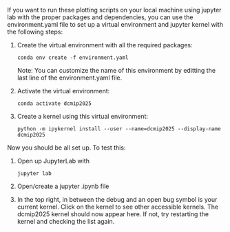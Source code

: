 If you want to run these plotting scripts on your local machine using jupyter lab with the proper packages and dependencies, you can use the environment.yaml file to set up a virtual environment and jupyter kernel with the following steps:
1. Create the virtual environment with all the required packages:
   
   ```conda env create -f environment.yaml```
   
   Note: You can customize the name of this environment by editting the last line of the environment.yaml file.
3. Activate the virtual environment:
   
   ```conda activate dcmip2025```
   
5. Create a kernel using this virtual environment:
   
   ```python -m ipykernel install --user --name=dcmip2025 --display-name dcmip2025```
   
Now you should be all set up. To test this:

1. Open up JupyterLab with<br>

   ```jupyter lab```
   
3. Open/create a jupyter .ipynb file
   
4. In the top right, in between the debug and an open bug symbol is your current kernel. Click on the kernel to see other accessible kernels. The dcmip2025 kernel should now appear here. If not, try restarting the kernel and checking the list again.
